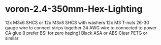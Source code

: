 # voron-2.4-350mm-Hex-Lighting

12x M3x6 SHCS or 12x M3x8 SHCS with washers
12x M3 T-nuts
26-30 gauge wire to connect strips together
24 AWG wire to connected to power
CA glue [I prefer BSI for zero hazing]
Black ASA or ABS
Clear PETG or similar
